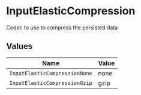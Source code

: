 # InputElasticCompression

Codec to use to compress the persisted data


## Values

| Name                          | Value                         |
| ----------------------------- | ----------------------------- |
| `InputElasticCompressionNone` | none                          |
| `InputElasticCompressionGzip` | gzip                          |
